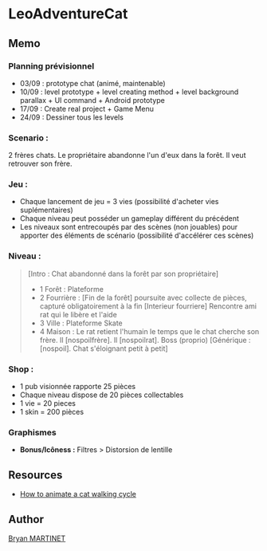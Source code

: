 # LeoAdventureCat

## Memo

### Planning prévisionnel
* 03/09 : prototype chat (animé, maintenable)
* 10/09 :  level prototype
			+ level creating method
			+ level background parallax
			+ UI command
			+ Android prototype
* 17/09 :  Create real project
			+ Game Menu
* 24/09 :  Dessiner tous les levels

### Scenario :
2 frères chats. Le propriétaire abandonne l'un d'eux dans la forêt. Il veut retrouver son frère.

### Jeu :
- Chaque lancement de jeu = 3 vies (possibilité d'acheter vies suplémentaires)
- Chaque niveau peut posséder un gameplay différent du précédent
- Les niveaux sont entrecoupés par des scènes (non jouables) pour apporter des éléments de scénario (possibilité d'accélérer ces scènes)
 
 
### Niveau :
> [Intro : Chat abandonné dans la forêt par son propriétaire]
> - 1 Forêt : Plateforme
> - 2 Fourrière :	[Fin de la forêt] poursuite avec collecte de pièces, capturé obligatoirement à la fin
>							[Interieur fourriere] Rencontre ami rat qui le libère et l'aide
> - 3 Ville : Plateforme
>             Skate
> - 4 Maison : Le rat retient l'humain le temps que le chat cherche son frère.
>                 Il [nospoilfrère]. Il [nospoilrat].
>                  Boss (proprio)
> [Générique : [nospoil]. Chat s'éloignant petit à petit]
 
### Shop :
- 1 pub visionnée rapporte 25 pièces
- Chaque niveau dispose de 20 pièces collectables
- 1 vie = 20 pieces
- 1 skin = 200 pièces
 
 
### Graphismes
* **Bonus/Icôness :** Filtres > Distorsion de lentille


## Resources
* [How to animate a cat walking cycle](https://www.youtube.com/watch?v=dYCGMdQgs-I)

## Author
[Bryan MARTINET](https://maarti.net)